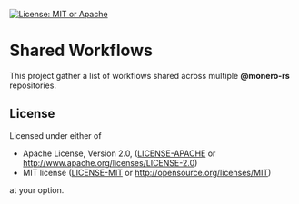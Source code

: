 [![License: MIT or Apache](https://img.shields.io/badge/License-MIT%20or%20Apache%202.0-yellow.svg)](./COPYRIGHT)

# Shared Workflows

This project gather a list of workflows shared across multiple **@monero-rs** repositories.

## License

Licensed under either of

- Apache License, Version 2.0, ([LICENSE-APACHE](LICENSE-APACHE) or
  http://www.apache.org/licenses/LICENSE-2.0)
- MIT license ([LICENSE-MIT](LICENSE-MIT) or http://opensource.org/licenses/MIT)

at your option.
